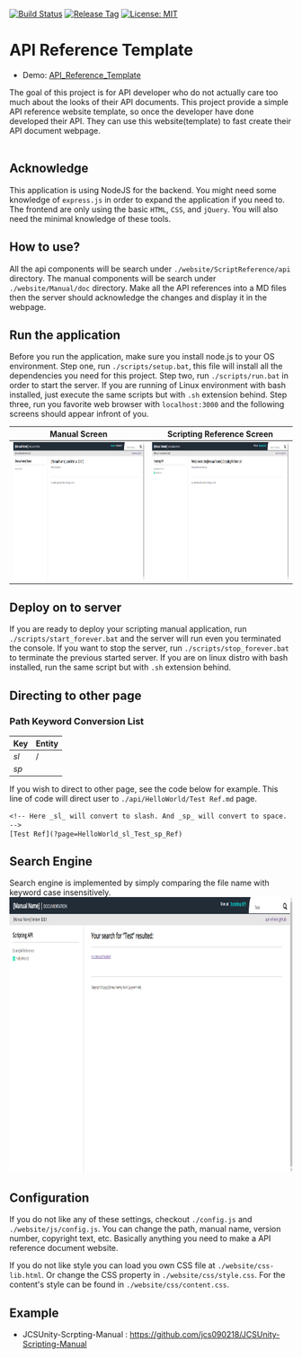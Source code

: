 [![Build Status](https://travis-ci.com/jcs090218/API-Reference-Template.svg?branch=master)](https://travis-ci.com/jcs090218/API-Reference-Template)
[![Release Tag](https://img.shields.io/github/tag/jcs090218/API-Reference-Template.svg?label=release)](https://github.com/jcs090218/API-Reference-Template/releases/latest)
[![License: MIT](https://img.shields.io/badge/License-MIT-yellow.svg)](https://opensource.org/licenses/MIT)


# API Reference Template

* Demo: <a href="http://www.jcs-profile.com:3000">API_Reference_Template</a>

The goal of this project is for API developer who do not actually
care too much about the looks of their API documents. This project
provide a simple API reference website template, so once the developer
have done developed their API. They can use this website(template) to
fast create their API document webpage. <br/><br/>


## Acknowledge

This application is using NodeJS for the backend. You might need
some knowledge of `express.js` in order to expand the application
if you need to. The frontend are only using the basic `HTML`, `CSS`,
and `jQuery`. You will also need the minimal knowledge of these tools.


## How to use?

All the api components will be search under `./website/ScriptReference/api`
directory. The manual components will be search under `./website/Manual/doc`
directory. Make all the API references into a MD files then the server
should acknowledge the changes and display it in the webpage. 


## Run the application

Before you run the application, make sure you install node.js to
your OS environment. Step one, run `./scripts/setup.bat`, this
file will install all the dependencies you need for this project.
Step two, run `./scripts/run.bat` in order to start the server.
If you are running of Linux environment with bash installed, just
execute the same scripts but with `.sh` extension behind.
Step three, run you favorite web browser with `localhost:3000` and
the following screens should appear infront of you.

Manual Screen                                                   | Scripting Reference Screen
:--------------------------------------------------------------:|:----------------------------------------------------------------------------:|
<img src="./screenshot/demo_01.png" width="465" height="245"/>  |  <img src="./screenshot/demo_02.png" width="465" height="245"/>


## Deploy on to server

If you are ready to deploy your scripting manual application, run
`./scripts/start_forever.bat` and the server will run even you terminated
the console. If you want to stop the server, run `./scripts/stop_forever.bat`
to terminate the previous started server. If you are on linux distro
with bash installed, run the same script but with `.sh` extension behind.


## Directing to other page

### Path Keyword Conversion List

| Key  | Entity |
|------|--------|
| _sl_ | /      |
| _sp_ |        |

If you wish to direct to other page, see the code below for example. This 
line of code will direct user to `./api/HelloWorld/Test Ref.md` page.
```
<!-- Here _sl_ will convert to slash. And _sp_ will convert to space. -->
[Test Ref](?page=HelloWorld_sl_Test_sp_Ref)
```

## Search Engine

Search engine is implemented by simply comparing the file name with keyword 
case insensitively.
<img src="./screenshot/search_demo.png" width="930" height="490"/>


## Configuration

If you do not like any of these settings, checkout `./config.js` and `./website/js/config.js`.
You can change the path, manual name, version number, copyright text, etc.
Basically anything you need to make a API reference document website.

If you do not like style you can load you own CSS file at `./website/css-lib.html`.
Or change the CSS property in `./website/css/style.css`. For the content's style can
be found in `./website/css/content.css`.


## Example

* JCSUnity-Scrpting-Manual : https://github.com/jcs090218/JCSUnity-Scripting-Manual

